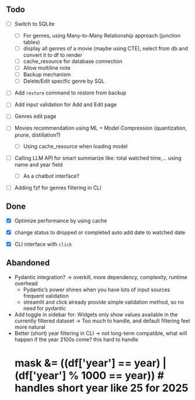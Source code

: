 ## Todo
- [ ] Switch to SQLite
    - [ ] For genres, using Many-to-Many Relationship approach (junction tables)
    - [ ] display all genres of a movie (maybe using CTE), select from db and convert it to df to render 
    - [ ] cache_resource for database connection
    - [ ] Allow multiline note
    - [ ] Backup mechanism
    - [ ] Delete/Edit specific genre by SQL
- [ ] Add `restore` command to restore from backup
- [ ] Add input validation for Add and Edit page
- [ ] Genres edit page
- [ ] Movies recommendation using ML + Model Compression (quantization, prune, distillation?)
    - [ ] Using cache_resource when loading model
- [ ] Calling LLM API for smart summarize like: total watched time,... using name and year field
  - [ ] As a chatbot interface?
- [ ] Adding fzf for genres filtering in CLI


## Done
- [x] Optimize performance by using cache
- [x] change status to dropped or completed auto add date to watched date
- [x] CLI interface with `click`


## Abandoned
- Pydantic integration? -> overkill, more dependency, complexity, runtime overhead
    - Pydantic’s power shines when you have lots of input sources frequent validation
    - streamlit and click already provide simple validation method, so no need for pydantic
- Add toggle in sidebar for: Widgets only show values available in the currently filtered dataset -> Too much to handle, and default filtering feel more natural
- Better (short) year filtering in CLI -> not long-term compatible, what will happen if the year 2100s come? this hard to handle
    # mask &= ((df['year'] == year) | (df['year'] % 1000 == year)) # handles short year like 25 for 2025